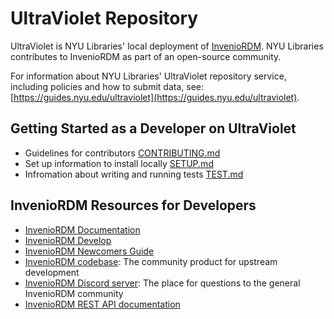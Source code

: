 # UltraViolet Repository

UltraViolet is NYU Libraries' local deployment of [InvenioRDM](https://inveniordm.docs.cern.ch/).
NYU Libraries contributes to InvenioRDM as part of an open-source community.

For information about NYU Libraries' UltraViolet repository service, including policies and how to submit data, see: [https://guides.nyu.edu/ultraviolet](https://guides.nyu.edu/ultraviolet).  


## Getting Started as a Developer on UltraViolet

- Guidelines for contributors [CONTRIBUTING.md](docs/CONTRIBUTE.md) 
- Set up information to install locally [SETUP.md](docs/SETUP.md)
- Infromation about writing and running tests [TEST.md](docs/TEST.md)


## InvenioRDM Resources for Developers

- [InvenioRDM Documentation](https://inveniordm.docs.cern.ch/)
- [InvenioRDM Develop](https://inveniordm.docs.cern.ch/develop/#getting-started)
- [InvenioRDM Newcomers Guide](https://inveniordm.docs.cern.ch/maintenance/newcomers/)
- [InvenioRDM codebase](https://github.com/inveniosoftware/invenio-app-rdm): The community product for upstream development
- [InvenioRDM Discord server](https://discord.gg/m3dfukqc5F): The place for questions to the general InvenioRDM community
- [InvenioRDM REST API documentation](https://inveniordm.docs.cern.ch/reference/rest_api_index/)

